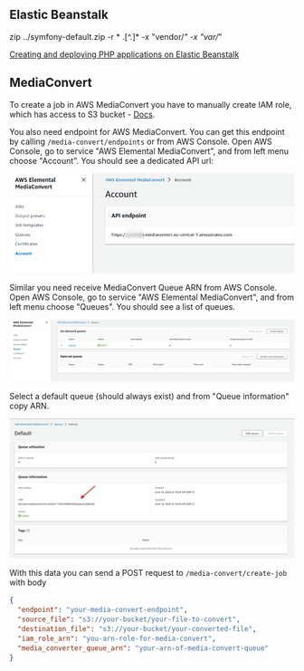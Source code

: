 ## Elastic Beanstalk

zip ../symfony-default.zip -r * .[^.]* -x "vendor/*" -x "var/*"

[Creating and deploying PHP applications on Elastic Beanstalk](https://docs.aws.amazon.com/elasticbeanstalk/latest/dg/php-symfony-tutorial.html)

## MediaConvert

To create a job in AWS MediaConvert you have to manually create IAM role, which has access to S3 bucket - [Docs](https://docs.aws.amazon.com/mediaconvert/latest/ug/creating-the-iam-role-in-iam.html).

You also need endpoint for AWS MediaConvert. You can get this endpoint by calling `/media-convert/endpoints` or from AWS Console.
Open AWS Console, go to service "AWS Elemental MediaConvert", and from left menu choose "Account".
You should see a dedicated API url:

![aws-media-convert-endpoint](docs/aws-media-convert-endpoint.png)

Similar you need receive MediaConvert Queue ARN from AWS Console.
Open AWS Console, go to service "AWS Elemental MediaConvert", and from left menu choose "Queues".
You should see a list of queues.

![aws-media-convert-queues](docs/aws-media-convert-queues.png)

Select a default queue (should always exist) and from "Queue information" copy ARN.

![aws-media-convert-queue-arn](docs/aws-media-convert-queue-arn.png)

With this data you can send a POST request to `/media-convert/create-job` with body
```json
{
  "endpoint": "your-media-convert-endpoint",
  "source_file": "s3://your-bucket/your-file-to-convert",
  "destination_file": "s3://your-bucket/your-converted-file",
  "iam_role_arn": "you-arn-role-for-media-convert",
  "media_converter_queue_arn": "your-arn-of-media-convert-queue"
}

```

